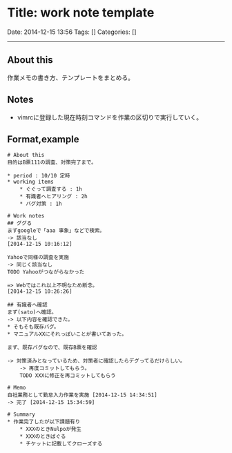 # Title: work note template

Date: 2014-12-15 13:56
Tags: []
Categories: []

---
## About this

作業メモの書き方、テンプレートをまとめる。

## Notes

* vimrcに登録した現在時刻コマンドを作業の区切りで実行していく。

## Format,example

	# About this
	目的はB票111の調査、対策完了まで。

	* period : 10/10 定時
	* working items
		* ぐぐって調査する : 1h
		* 有識者へヒアリング : 2h
		* バグ対策 : 1h

	# Work notes
	## ググる
	まずgoogleで「aaa 事象」などで検索。
	-> 該当なし
	[2014-12-15 10:16:12]

	Yahooで同様の調査を実施
	-> 同じく該当なし
	TODO Yahooがつながらなかった

	=> Webではこれ以上不明なため断念。
	[2014-12-15 10:26:26]

	## 有識者へ確認
	まず(sato)へ確認。
	-> 以下内容を確認できた。
	* そもそも既存バグ。
	* マニュアルXXにそれっぽいことが書いてあった。

	まず、既存バグなので、既存B票を確認

	-> 対策済みとなっているため、対策者に確認したらデグってるだけらしい。
		-> 再度コミットしてもらう。
		TODO XXXに修正を再コミットしてもらう

	# Memo
	自社業務として勤怠入力作業を実施 [2014-12-15 14:34:51]
	-> 完了 [2014-12-15 15:34:59]

	# Summary
	* 作業完了したが以下課題有り
		* XXXのときNulpoが発生
		* XXXのときばぐる
		* チケットに記載してクローズする

